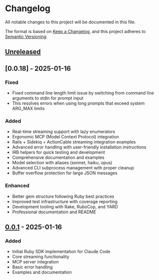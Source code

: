 # Changelog

All notable changes to this project will be documented in this file.

The format is based on [Keep a Changelog](https://keepachangelog.com/en/1.0.0/),
and this project adheres to [Semantic Versioning](https://semver.org/spec/v2.0.0.html).

## [Unreleased]

## [0.0.18] - 2025-01-16

### Fixed
- Fixed command line length limit issue by switching from command line arguments to stdin for prompt input
- This resolves errors when using long prompts that exceed system ARG_MAX limits

### Added
- Real-time streaming support with lazy enumerators
- Ergonomic MCP (Model Context Protocol) integration
- Rails + Sidekiq + ActionCable streaming integration examples
- Advanced error handling with user-friendly installation instructions
- IRB helpers for quick testing and development
- Comprehensive documentation and examples
- Model selection with aliases (sonnet, haiku, opus)
- Advanced CLI subprocess management with proper cleanup
- Buffer overflow protection for large JSON messages

### Enhanced
- Better gem structure following Ruby best practices
- Improved test infrastructure with coverage reporting
- Development tooling with Rake, RuboCop, and YARD
- Professional documentation and README

## [0.0.1] - 2025-01-16

### Added
- Initial Ruby SDK implementation for Claude Code
- Core streaming functionality
- MCP server integration
- Basic error handling
- Examples and documentation

[Unreleased]: https://github.com/anthropics/claude-code-sdk-python/compare/v0.0.1...HEAD
[0.0.1]: https://github.com/anthropics/claude-code-sdk-python/releases/tag/ruby-v0.0.1